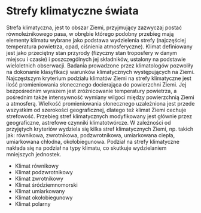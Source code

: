# Strefy klimatyczne świata

Strefa klimatyczna, jest to obszar Ziemi, przyjmujący zazwyczaj postać równoleżnikowego pasa, w obrębie którego podobny przebieg mają elementy klimatu wybrane 
jako podstawa wydzielenia strefy (najczęściej temperatura powietrza, opad, ciśnienia atmosferyczne). Klimat definiowany jest jako przeciętny stan przyrody 
(fizyczny stan troposfery w danym miejscu i czasie) i poszczególnych jej składników, ustalony na podstawie wieloletnich obserwacji. Badania prowadzone przez 
klimatologów pozwoliły na dokonanie klasyfikacji warunków klimatycznych występujących na Ziemi. Najczęstszym kryterium podziału klimatów Ziemi na strefy klimatyczne 
jest ilość promieniowania słonecznego docierająca do powierzchni Ziemi. Jej bezpośrednim wyrazem jest zróżnicowanie temperatury powietrza, a pośrednim także intensywność 
wymiany wilgoci między powierzchnią Ziemi a atmosferą. Wielkość promieniowania słonecznego uzależniona jest przede wszystkim od szerokości geograficznej, dlatego też 
klimat Ziemi cechuje strefowość. Przebieg stref klimatycznych modyfikowany jest głównie przez geograficzne, astrefowe czynniki klimatotwórcze. W zależności od przyjętych 
kryteriów wydziela się kilka stref klimatycznych Ziemi, np. takich jak: równikowa, zwrotnikowa, podzwrotnikowa, umiarkowana ciepła, umiarkowana chłodna, okołobiegunowa. 
Podział na strefy klimatyczne nakłada się na podział na typy klimatu, co skutkuje wydzielaniem mniejszych jednostek.

- Klimat równikowy
- Klimat podzwrotnikowy
- Klimat zwrotnikowy
- Klimat śródziemnomorski
- Klimat umiarkowany
- Klimat okołobiegunowy
- Klimat polarny
